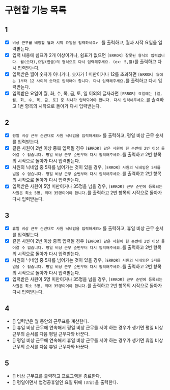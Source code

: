 # 구현할 기능 목록

## 1

- [x] `비상 근무를 배정할 월과 시작 요일을 입력하세요> ` 를 출력하고, 월과 시작 요일을 일력받는다.
 - [x] 입력 내용에 쉼표가 2개 이상이거나, 쉼표가 없으면 `[ERROR] 잘못된 형식의 입력입니다. 월(숫자),요일(한글)의 형식으로 다시 입력해주세요. (ex: 5,월)`를 출력하고 다시 입력받는다.
 - [x] 입력받은 월이 숫자가 아니거나, 숫자가 1 미만이거나 12를 초과하면 `[ERROR] 월에는 1부터 12 사이의 숫자로 입력해야 합니다. 다시 입력해주세요.`를 출력하고 다시 입력받는다.
 - [x] 입력받은 요일이 월, 화, 수, 목, 금, 토, 일 이외의 글자라면 `[ERROR] 요일에는 [일, 월, 화, 수, 목, 금, 토] 중 하나가 입력되어야 합니다. 다시 입력해주세요.`를 출력하고 1번 항목의 시작으로 돌아가 다시 입력받는다.

## 2

- [x] `평일 비상 근무 순번대로 사원 닉네임을 입력하세요>` 를 출력하고, 평일 비상 근무 순서를 입력받는다.
 - [x] 같은 사원이 2번 이상 중복 입력될 경우 `[ERROR] 같은 사원이 한 순번에 2번 이상 들어갈 수 없습니다. 평일 비상 근무 순번부터 다시 입력해주세요.`를 출력하고 2번 항목의 시작으로 돌아가 다시 입력받는다.
 - [x] 사원의 닉네임 중 5자를 넘어가는 것이 있을 경우, `[ERROR] 사원의 닉네임은 5자를 넘을 수 없습니다. 평일 비상 근무 순번부터 다시 입력해주세요.`를 출력하고 2번 항목의 시작으로 돌아가 다시 입력받는다.
 - [x] 입력받은 사원이 5명 미만이거나 35명을 넘을 경우, `[ERROR] 근무 순번에 등록되는 사원은 최소 5명, 최대 35명이어야 합니다.`를 출력하고 2번 항목의 시작으로 돌아가 다시 입력받는다.

## 3

- [x] `휴일 비상 근무 순번대로 사원 닉네임을 입력하세요>` 를 출력하고, 휴일 비상 근무 순서를 입력받는다.
 - [x] 같은 사원이 2번 이상 중복 입력될 경우 `[ERROR] 같은 사원이 한 순번에 2번 이상 들어갈 수 없습니다. 평일 비상 근무 순번부터 다시 입력해주세요.`를 출력하고 2번 항목의 시작으로 돌아가 다시 입력받는다.
 - [x] 사원의 닉네임 중 5자를 넘어가는 것이 있을 경우, `[ERROR] 사원의 닉네임은 5자를 넘을 수 없습니다. 평일 비상 근무 순번부터 다시 입력해주세요.`를 출력하고 2번 항목의 시작으로 돌아가 다시 입력받는다.
 - [x] 입력받은 사원이 5명 미만이거나 35명을 넘을 경우, `[ERROR] 근무 순번에 등록되는 사원은 최소 5명, 최대 35명이어야 합니다.`를 출력하고 2번 항목의 시작으로 돌아가 다시 입력받는다.

## 4

- [] 입력받은 월 동안의 근무표를 계산한다.
 - [] 휴일 비상 근무에 연속해서 평일 비상 근무를 서야 하는 경우가 생기면 평일 비상 근무의 순서를 다음 평일 근무자와 바꾼다.
 - [] 평일 비상 근무에 연속해서 휴일 비상 근무를 서야 하는 경우가 생기면 휴일 비상 근무의 순서를 다음 휴일 근무자와 바꾼다.

## 5
- [] 비상 근무표를 출력하고 프로그램을 종료한다.
 - [] 평일이면서 법정공휴일인 요일 뒤에 `(휴일)`을 출력한다.